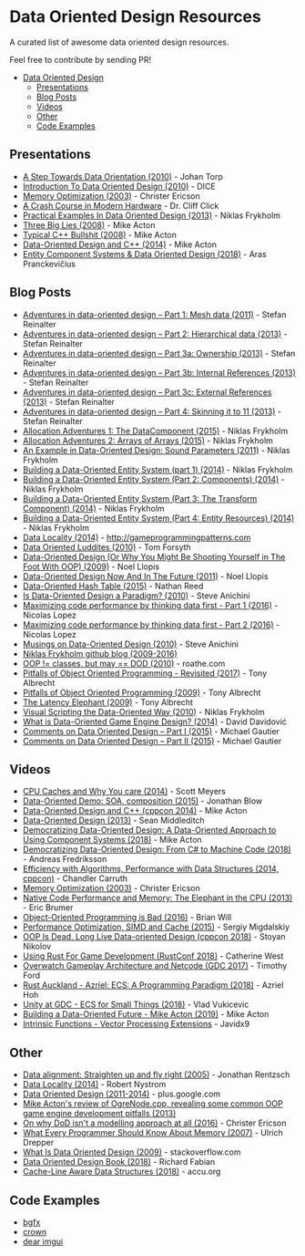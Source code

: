 # Data Oriented Design Resources

A curated list of awesome data oriented design resources.

Feel free to contribute by sending PR!

- [Data Oriented Design](#data-oriented-design-resources)
    - [Presentations](#presentations)
    - [Blog Posts](#blog-posts)
    - [Videos](#videos)
    - [Other](#other)
    - [Code Examples](#code-examples)

## Presentations

* [A Step Towards Data Orientation (2010)](http://www.slideshare.net/DICEStudio/a-step-towards-data-orientation) - Johan Torp
* [Introduction To Data Oriented Design (2010)](http://www.slideshare.net/DICEStudio/introduction-to-data-oriented-design) - DICE
* [Memory Optimization (2003)](https://www.slideshare.net/backkom/memory-optimization-212630?qid=900a4da7-e1dd-447f-bdbe-389ad83f3a0c) - Christer Ericson
* [A Crash Course in Modern Hardware](https://www.infoq.com/presentations/click-crash-course-modern-hardware/) -  Dr. Cliff Click
* [Practical Examples In Data Oriented Design (2013)](https://docs.google.com/presentation/d/17Bzle0w6jz-1ndabrvC5MXUIQ5jme0M8xBF71oz-0Js/present?slide=id.i0) - Niklas Frykholm
* [Three Big Lies (2008)](http://cellperformance.beyond3d.com/articles/2008/03/three-big-lies.html) - Mike Acton
* [Typical C++ Bullshit (2008)](https://macton.smugmug.com/Other/2008-07-15-by-Eye-Fi/n-xmKDH) - Mike Acton
* [Data-Oriented Design and C++ (2014)](https://www.slideshare.net/cellperformance/data-oriented-design-and-c) - Mike Acton
* [Entity Component Systems &
Data Oriented Design (2018)](http://aras-p.info/texts/files/2018Academy%20-%20ECS-DoD.pdf) - Aras Pranckevičius

## Blog Posts

* [Adventures in data-oriented design – Part 1: Mesh data (2011)](https://molecularmusings.wordpress.com/2011/11/03/adventures-in-data-oriented-design-part-1-mesh-data-3/) - Stefan Reinalter
* [Adventures in data-oriented design – Part 2: Hierarchical data (2013)](https://molecularmusings.wordpress.com/2013/02/22/adventures-in-data-oriented-design-part-2-hierarchical-data/) - Stefan Reinalter
* [Adventures in data-oriented design – Part 3a: Ownership (2013)](https://molecularmusings.wordpress.com/2013/05/02/adventures-in-data-oriented-design-part-3a-ownership/) - Stefan Reinalter
* [Adventures in data-oriented design – Part 3b: Internal References (2013)](https://molecularmusings.wordpress.com/2013/05/17/adventures-in-data-oriented-design-part-3b-internal-references/) - Stefan Reinalter
* [Adventures in data-oriented design – Part 3c: External References (2013)](https://molecularmusings.wordpress.com/2013/07/24/adventures-in-data-oriented-design-part-3c-external-references/) - Stefan Reinalter
* [Adventures in data-oriented design – Part 4: Skinning it to 11 (2013)](https://molecularmusings.wordpress.com/2013/08/22/adventures-in-data-oriented-design-part-4-skinning-it-to-11/) - Stefan Reinalter
* [Allocation Adventures 1: The DataComponent (2015)](http://bitsquid.blogspot.it/2015/06/allocation-adventures-1-datacomponent.html) - Niklas Frykholm
* [Allocation Adventures 2: Arrays of Arrays (2015)](http://bitsquid.blogspot.it/2015/06/allocation-adventures-2-arrays-of-arrays.html) - Niklas Frykholm
* [An Example in Data-Oriented Design: Sound Parameters (2011)](http://bitsquid.blogspot.it/2011/11/example-in-data-oriented-design-sound.html) - Niklas Frykholm
* [Building a Data-Oriented Entity System (part 1) (2014)](http://bitsquid.blogspot.it/2014/08/building-data-oriented-entity-system.html) - Niklas Frykholm
* [Building a Data-Oriented Entity System (Part 2: Components) (2014)](http://bitsquid.blogspot.it/2014/09/building-data-oriented-entity-system.html) - Niklas Frykholm
* [Building a Data-Oriented Entity System (Part 3: The Transform Component) (2014)](http://bitsquid.blogspot.it/2014/10/building-data-oriented-entity-system.html) - Niklas Frykholm
* [Building a Data-Oriented Entity System (Part 4: Entity Resources) (2014)](http://bitsquid.blogspot.it/2014/10/building-data-oriented-entity-system_10.html) - Niklas Frykholm
* [Data Locality (2014)](http://gameprogrammingpatterns.com/data-locality.html) - http://gameprogrammingpatterns.com
* [Data Oriented Luddites (2010)](https://tomforsyth1000.github.io/blog.wiki.html#[[Data%20Oriented%20Luddites]]) - Tom Forsyth
* [Data-Oriented Design (Or Why You Might Be Shooting Yourself in The Foot With OOP) (2009)](http://gamesfromwithin.com/data-oriented-design) - Noel Llopis
* [Data-Oriented Design Now And In The Future (2011)](http://gamesfromwithin.com/data-oriented-design-now-and-in-the-future) - Noel Llopis
* [Data-Oriented Hash Table (2015)](http://www.reedbeta.com/blog/2015/01/12/data-oriented-hash-table/) - Nathan Reed
* [Is Data-Oriented Design a Paradigm? (2010)](http://solid-angle.blogspot.it/2010/12/is-data-oriented-design-paradigm.html) - Steve Anichini
* [Maximizing code performance by thinking data first - Part 1 (2016)](https://fuzzyreflection.com/2016/07/14/maximizing-code-performance-by-thinking-data-first-part-1/) - Nicolas Lopez
* [Maximizing code performance by thinking data first - Part 2 (2016)](https://fuzzyreflection.com/2016/08/15/maximizing-code-performance-by-thinking-data-first-part-2/) - Nicolas Lopez
* [Musings on Data-Oriented Design (2010)](http://solid-angle.blogspot.it/2010/02/musings-on-data-oriented-design.html) - Steve Anichini
* [Niklas Frykholm github blog (2009-2016)](https://github.com/niklasfrykholm/blog)
* [OOP != classes, but may == DOD (2010)](https://roathe.wordpress.com/2010/03/22/oop-classes-but-may-dod/) - roathe.com
* [Pitfalls of Object Oriented Programming - Revisited (2017)](https://docs.google.com/presentation/d/1ST3mZgxmxqlpCFkdDhtgw116MQdCr2Fax2yjd8Az6zM/edit#slide=id.p) - Tony Albrecht
* [Pitfalls of Object Oriented Programming (2009)](http://www.slideshare.net/EmanWebDev/pitfalls-of-object-oriented-programminggcap09) - Tony Albrecht
* [The Latency Elephant (2009)](http://seven-degrees-of-freedom.blogspot.it/2009/10/latency-elephant.html) - Tony Albrecht
* [Visual Scripting the Data-Oriented Way (2010)](http://bitsquid.blogspot.it/2010/09/visual-scripting-data-oriented-way.html) - Niklas Frykholm
* [What is Data-Oriented Game Engine Design? (2014)](http://gamedevelopment.tutsplus.com/articles/what-is-data-oriented-game-engine-design--cms-21052) - David Davidović
* [Comments on Data Oriented Design – Part I (2015)](https://gautiertalkstechnology.wordpress.com/2015/02/21/comments-on-data-oriented-design-part-i) - Michael Gautier
* [Comments on Data Oriented Design – Part II (2015)](https://gautiertalkstechnology.wordpress.com/2015/02/22/comments-on-data-oriented-design-part-ii) - Michael Gautier

## Videos

* [CPU Caches and Why You care (2014)](https://vimeo.com/97337258) - Scott Meyers
* [Data-Oriented Demo: SOA, composition (2015)](https://www.youtube.com/watch?v=ZHqFrNyLlpA) - Jonathan Blow
* [Data-Oriented Design and C++ (cppcon 2014)](https://www.youtube.com/watch?v=rX0ItVEVjHc) - Mike Acton
* [Data-Oriented Design (2013)](https://www.youtube.com/watch?v=16ZF9XqkfRY) - Sean Middleditch
* [Democratizing Data-Oriented Design: A Data-Oriented Approach to Using Component Systems (2018)](https://www.youtube.com/watch?v=p65Yt20pw0g) - Mike Acton
* [Democratizing Data-Oriented Design: From C# to Machine Code (2018)](https://www.youtube.com/watch?v=NF6kcNS6U80) - Andreas Fredriksson
* [Efficiency with Algorithms, Performance with Data Structures (2014, cppcon)](https://www.youtube.com/watch?v=fHNmRkzxHWs&list=WL&index=1) - Chandler Carruth
* [Memory Optimization (2003)](https://www.youtube.com/watch?v=t15T_BkOtm0) - Christer Ericson
* [Native Code Performance and Memory: The Elephant in the CPU (2013)](https://channel9.msdn.com/Events/Build/2013/4-329) - Eric Brumer
* [Object-Oriented Programming is Bad (2016)](https://www.youtube.com/watch?v=QM1iUe6IofM) - Brian Will
* [Performance Optimization, SIMD and Cache (2015)](https://www.youtube.com/watch?v=Nsf2_Au6KxU) - Sergiy Migdalskiy
* [OOP Is Dead, Long Live Data-oriented Design (cppcon 2018)](https://www.youtube.com/watch?v=yy8jQgmhbAU) - Stoyan Nikolov
* [Using Rust For Game Development (RustConf 2018)](https://www.youtube.com/watch?v=aKLntZcp27M) - Catherine West
* [Overwatch Gameplay Architecture and Netcode (GDC 2017)](https://www.youtube.com/watch?v=W3aieHjyNvw) - Timothy Ford
* [Rust Auckland - Azriel: ECS: A Programming Paradigm (2018)](https://www.youtube.com/watch?v=SofC6c9xQv4&) - Azriel Hoh
* [Unity at GDC - ECS for Small Things (2018)](https://www.youtube.com/watch?v=EWVU6cFdmr0) - Vlad Vukicevic
* [Building a Data-Oriented Future - Mike Acton (2019)](https://www.youtube.com/watch?v=u8B3j8rqYMw) - Mike Acton
* [Intrinsic Functions - Vector Processing Extensions](https://youtu.be/x9Scb5Mku1g) - Javidx9

## Other

* [Data alignment: Straighten up and fly right (2005)](http://www.ibm.com/developerworks/library/pa-dalign/) - Jonathan Rentzsch
* [Data Locality (2014)](http://gameprogrammingpatterns.com/data-locality.html) - Robert Nystrom
* [Data Oriented Design (2011-2014)](https://plus.google.com/u/0/+Dataorienteddesign/posts) - plus.google.com
* [Mike Acton's review of OgreNode.cpp, revealing some common OOP game engine development pitfalls (2013)](http://www.bounceapp.com/116414)
* [On why DoD isn't a modelling approach at all (2016)](https://sites.google.com/site/macton/home/onwhydodisntamodellingapproachatall) - Christer Ericson
* [What Every Programmer Should Know About Memory (2007)](http://www.akkadia.org/drepper/cpumemory.pdf) - Ulrich Drepper
* [What Is Data Oriented Design (2009)](http://stackoverflow.com/questions/1641580/what-is-data-oriented-design) - stackoverflow.com
* [Data Oriented Design Book (2018)](http://www.dataorienteddesign.com/dodbook/dodmain.html) - Richard Fabian
* [Cache-Line Aware Data Structures (2018)](https://accu.org/index.php/journals/2535) - accu.org

## Code Examples

* [bgfx](https://github.com/bkaradzic/bgfx)
* [crown](https://github.com/dbartolini/crown)
* [dear imgui](https://github.com/ocornut/imgui)
